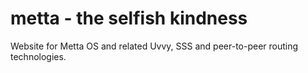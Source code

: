 metta - the selfish kindness
============================

Website for Metta OS and related Uvvy, SSS and peer-to-peer routing technologies.
